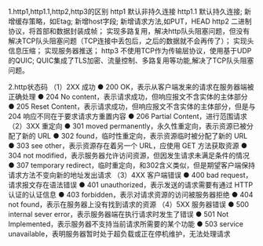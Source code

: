 1.http1,http1.1,http2,http3的区别
http1 默认非持久连接
http1.1 
默认持久连接;
新增缓存策略，如Etag;
新增host字段;
新增请求方法,如PUT，HEAD
http2
二进制协议，将首部和数据封装成帧；
实现多路复用，解决http队头阻塞问题，但没有解决TCP队头阻塞问题（TCP连接中丢包后，之后的数据就不会再传了）；
实现头信息压缩；
实现服务器推送；
http3
不使用TCP作为传输层协议，使用基于UDP的QUIC;
QUIC集成了TLS加密、流量控制、多路复用等功能,解决了TCP队头阻塞问题。

2.http状态码
（1）2XX 成功
● 200 OK，表示从客户端发来的请求在服务器端被正确处理
● 204 No content，表示请求成功，但响应报文不含实体的主体部分
● 205 Reset Content，表示请求成功，但响应报文不含实体的主体部分，但是与 204 响应不同在于要求请求方重置内容
● 206 Partial Content，进行范围请求
（2）3XX 重定向
● 301 moved permanently，永久性重定向，表示资源已被分配了新的 URL
● 302 found，临时性重定向，表示资源临时被分配了新的 URL
● 303 see other，表示资源存在着另一个 URL，应使用 GET 方法获取资源
● 304 not modified，表示服务器允许访问资源，但因发生请求未满足条件的情况
● 307 temporary redirect，临时重定向，和302含义类似，但是期望客户端保持请求方法不变向新的地址发出请求
（3）4XX 客户端错误
● 400 bad request，请求报文存在语法错误
● 401 unauthorized，表示发送的请求需要有通过 HTTP 认证的认证信息
● 403 forbidden，表示对请求资源的访问被服务器拒绝
● 404 not found，表示在服务器上没有找到请求的资源
（4）5XX 服务器错误
● 500 internal sever error，表示服务器端在执行请求时发生了错误
● 501 Not Implemented，表示服务器不支持当前请求所需要的某个功能
● 503 service unavailable，表明服务器暂时处于超负载或正在停机维护，无法处理请求
